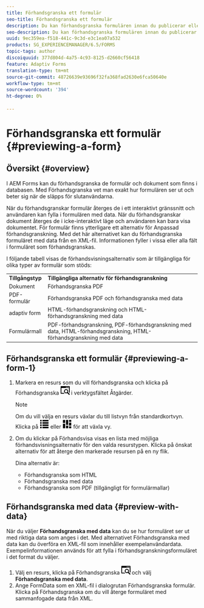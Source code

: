 ```yaml
---
title: Förhandsgranska ett formulär
seo-title: Förhandsgranska ett formulär
description: Du kan förhandsgranska formulären innan du publicerar eller aktiverar dem för att säkerställa att de motsvarar förväntningarna. Alternativen för förhandsgranskning kan variera mellan olika formulärtyper som stöds.
seo-description: Du kan förhandsgranska formulären innan du publicerar eller aktiverar dem för att säkerställa att de motsvarar förväntningarna. Alternativen för förhandsgranskning kan variera mellan olika formulärtyper som stöds.
uuid: 9ec359ea-f518-441c-9c3d-e3c1ea07a532
products: SG_EXPERIENCEMANAGER/6.5/FORMS
topic-tags: author
discoiquuid: 377d804d-4a75-4c93-8125-d2660cf56418
feature: Adaptiv Forms
translation-type: tm+mt
source-git-commit: 48726639e93696f32fa368fad2630e6fca50640e
workflow-type: tm+mt
source-wordcount: '394'
ht-degree: 0%

---
```



# Förhandsgranska ett formulär {#previewing-a-form}

## Översikt {#overview}

I AEM Forms kan du förhandsgranska de formulär och dokument som finns i databasen. Med Förhandsgranska vet man exakt hur formulären ser ut och beter sig när de släpps för slutanvändarna.

När du förhandsgranskar formulär återges de i ett interaktivt gränssnitt och användaren kan fylla i formulären med data. När du förhandsgranskar dokument återges de i icke-interaktivt läge och användaren kan bara visa dokumentet. För formulär finns ytterligare ett alternativ för Anpassad förhandsgranskning. Med det här alternativet kan du förhandsgranska formuläret med data från en XML-fil. Informationen fyller i vissa eller alla fält i formuläret som förhandsgranskas.

I följande tabell visas de förhandsvisningsalternativ som är tillgängliga för olika typer av formulär som stöds:

<table>
 <tbody>
  <tr>
   <td><strong>Tillgångstyp</strong><br /> </td>
   <td><strong>Tillgängliga alternativ för förhandsgranskning</strong><br /> </td>
  </tr>
  <tr>
   <td>Dokument</td>
   <td>Förhandsgranska PDF</td>
  </tr>
  <tr>
   <td>PDF-formulär</td>
   <td>Förhandsgranska PDF och förhandsgranska med data<br /> </td>
  </tr>
  <tr>
   <td>adaptiv form</td>
   <td>HTML-förhandsgranskning och HTML-förhandsgranskning med data</td>
  </tr>
  <tr>
   <td>Formulärmall</td>
   <td>PDF-förhandsgranskning, PDF-förhandsgranskning med data, HTML-förhandsgranskning, HTML-förhandsgranskning med data<br /> </td>
  </tr>
 </tbody>
</table>

## Förhandsgranska ett formulär {#previewing-a-form-1}

1. Markera en resurs som du vill förhandsgranska och klicka på Förhandsgranska ![aem6forms_preview](assets/aem6forms_preview.png) i verktygsfältet Åtgärder.

   >[!NOTE]
   >
   >Om du vill välja en resurs växlar du till listvyn från standardkortvyn. Klicka på ![aem6forms_viewlist](assets/aem6forms_viewlist.png) eller ![aem6forms_viewcard](assets/aem6forms_viewcard.png) för att växla vy.

1. Om du klickar på Förhandsvisa visas en lista med möjliga förhandsvisningsalternativ för den valda resurstypen. Klicka på önskat alternativ för att återge den markerade resursen på en ny flik.

   Dina alternativ är:

   * Förhandsgranska som HTML
   * Förhandsgranska med data
   * Förhandsgranska som PDF (tillgängligt för formulärmallar)

## Förhandsgranska med data {#preview-with-data}

När du väljer **Förhandsgranska med data** kan du se hur formuläret ser ut med riktiga data som anges i det. Med alternativet Förhandsgranska med data kan du överföra en XML-fil som innehåller exempelanvändardata. Exempelinformationen används för att fylla i förhandsgranskningsformuläret i det format du väljer.

1. Välj en resurs, klicka på Förhandsgranska ![aem6forms_preview](assets/aem6forms_preview.png) och välj **Förhandsgranska med data**.
1. Ange FormData som en XML-fil i dialogrutan Förhandsgranska formulär. Klicka på Förhandsgranska om du vill återge formuläret med sammanfogade data från XML.

